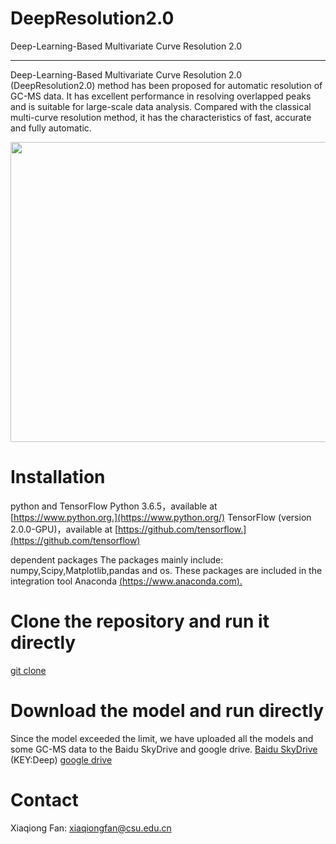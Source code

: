 # DeepResolution2.0
Deep-Learning-Based Multivariate Curve Resolution 2.0 

----------
Deep-Learning-Based Multivariate Curve Resolution 2.0 (DeepResolution2.0) method has been proposed for automatic resolution of GC-MS data. It has excellent performance in resolving overlapped peaks and is suitable for large-scale data analysis. Compared with the classical multi-curve resolution method, it has the characteristics of fast, accurate and fully automatic.

<div align="center">
<img src="https://raw.githubusercontent.com/xiaqiong/DeepResolution/master/Flowchart%20of%20DeepResolution.png" width=600 height=480 />
</div>

# Installation

python and TensorFlow
Python 3.6.5，available at [https://www.python.org.](https://www.python.org/) 
TensorFlow (version 2.0.0-GPU)，available at [https://github.com/tensorflow.](https://github.com/tensorflow) 

dependent packages
The packages mainly include: numpy,Scipy,Matplotlib,pandas and os.
These packages are included in the integration tool Anaconda [(https://www.anaconda.com).](https://www.anaconda.com/) 

# Clone the repository and run it directly
[git clone](https://github.com/xiaqiong/DeepResolution) 

# Download the model and run directly

Since the model exceeded the limit, we have uploaded all the models and some GC-MS data to the Baidu SkyDrive and google drive.
[Baidu SkyDrive](https://pan.baidu.com/s/1K5lvlWh2IgQS9hwcxzbaCQ) (KEY:Deep)
[google drive](https://drive.google.com/drive/folders/19y6JYQY0VNkGMmjCi_1EF1EcMvDOdXn-?usp=sharing)

# Contact

Xiaqiong Fan: xiaqiongfan@csu.edu.cn
